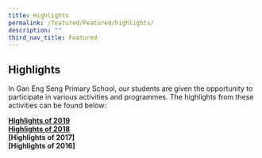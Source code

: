 ```yaml
---
title: Highlights
permalink: /featured/Featured/highlights/
description: ""
third_nav_title: Featured
---
```

## Highlights

In Gan Eng Seng Primary School, our students are given the opportunity to participate in various activities and programmes. The highlights from these activities can be found below:

**[Highlights of 2019](/highlights-2019/2019/)**<br>
**[Highlights of 2018](/highlights-2019/2019/)**<br>
**[Highlights of 2017]**<br>
**[Highlights of 2016]**